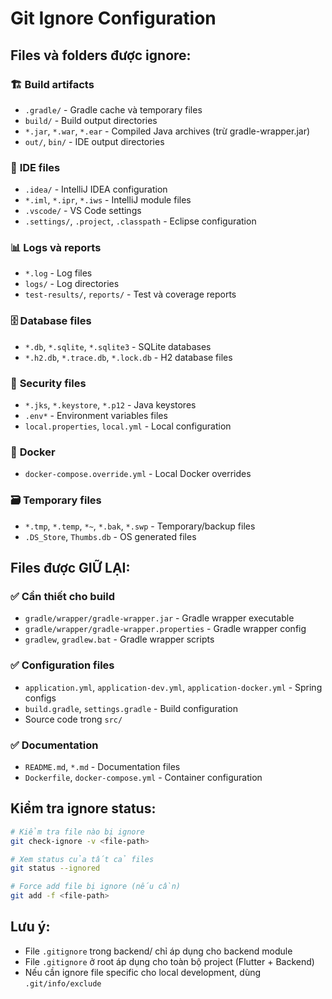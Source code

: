 # Git Ignore Configuration

## Files và folders được ignore:

### 🏗️ **Build artifacts**
- `.gradle/` - Gradle cache và temporary files
- `build/` - Build output directories
- `*.jar`, `*.war`, `*.ear` - Compiled Java archives (trừ gradle-wrapper.jar)
- `out/`, `bin/` - IDE output directories

### 💾 **IDE files**
- `.idea/` - IntelliJ IDEA configuration
- `*.iml`, `*.ipr`, `*.iws` - IntelliJ module files
- `.vscode/` - VS Code settings
- `.settings/`, `.project`, `.classpath` - Eclipse configuration

### 📊 **Logs và reports**
- `*.log` - Log files
- `logs/` - Log directories
- `test-results/`, `reports/` - Test và coverage reports

### 🗄️ **Database files**
- `*.db`, `*.sqlite`, `*.sqlite3` - SQLite databases
- `*.h2.db`, `*.trace.db`, `*.lock.db` - H2 database files

### 🔐 **Security files**
- `*.jks`, `*.keystore`, `*.p12` - Java keystores
- `.env*` - Environment variables files
- `local.properties`, `local.yml` - Local configuration

### 🐳 **Docker**
- `docker-compose.override.yml` - Local Docker overrides

### 🗃️ **Temporary files**
- `*.tmp`, `*.temp`, `*~`, `*.bak`, `*.swp` - Temporary/backup files
- `.DS_Store`, `Thumbs.db` - OS generated files

## Files được GIỮ LẠI:

### ✅ **Cần thiết cho build**
- `gradle/wrapper/gradle-wrapper.jar` - Gradle wrapper executable
- `gradle/wrapper/gradle-wrapper.properties` - Gradle wrapper config
- `gradlew`, `gradlew.bat` - Gradle wrapper scripts

### ✅ **Configuration files**
- `application.yml`, `application-dev.yml`, `application-docker.yml` - Spring configs
- `build.gradle`, `settings.gradle` - Build configuration
- Source code trong `src/`

### ✅ **Documentation**
- `README.md`, `*.md` - Documentation files
- `Dockerfile`, `docker-compose.yml` - Container configuration

## Kiểm tra ignore status:

```bash
# Kiểm tra file nào bị ignore
git check-ignore -v <file-path>

# Xem status của tất cả files
git status --ignored

# Force add file bị ignore (nếu cần)
git add -f <file-path>
```

## Lưu ý:
- File `.gitignore` trong backend/ chỉ áp dụng cho backend module
- File `.gitignore` ở root áp dụng cho toàn bộ project (Flutter + Backend)
- Nếu cần ignore file specific cho local development, dùng `.git/info/exclude` 